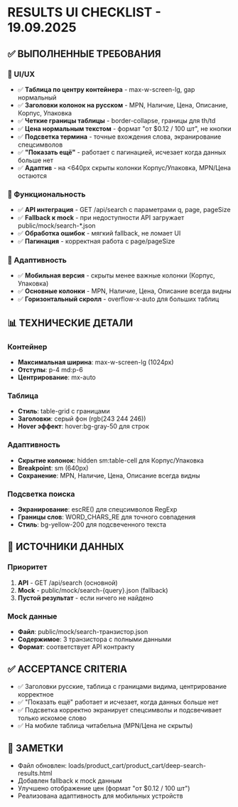 # RESULTS UI CHECKLIST - 19.09.2025

## ✅ ВЫПОЛНЕННЫЕ ТРЕБОВАНИЯ

### 🎨 UI/UX
- ✅ **Таблица по центру контейнера** - max-w-screen-lg, gap нормальный
- ✅ **Заголовки колонок на русском** - MPN, Наличие, Цена, Описание, Корпус, Упаковка
- ✅ **Четкие границы таблицы** - border-collapse, границы для th/td
- ✅ **Цена нормальным текстом** - формат "от $0.12 / 100 шт", не кнопки
- ✅ **Подсветка термина** - точные вхождения слова, экранирование спецсимволов
- ✅ **"Показать ещё"** - работает с пагинацией, исчезает когда данных больше нет
- ✅ **Адаптив** - на <640px скрыты колонки Корпус/Упаковка, MPN/Цена остаются

### 🔧 Функциональность
- ✅ **API интеграция** - GET /api/search с параметрами q, page, pageSize
- ✅ **Fallback к mock** - при недоступности API загружает public/mock/search-*.json
- ✅ **Обработка ошибок** - мягкий fallback, не ломает UI
- ✅ **Пагинация** - корректная работа с page/pageSize

### 📱 Адаптивность
- ✅ **Мобильная версия** - скрыты менее важные колонки (Корпус, Упаковка)
- ✅ **Основные колонки** - MPN, Наличие, Цена, Описание всегда видны
- ✅ **Горизонтальный скролл** - overflow-x-auto для больших таблиц

## 📊 ТЕХНИЧЕСКИЕ ДЕТАЛИ

### Контейнер
- **Максимальная ширина**: max-w-screen-lg (1024px)
- **Отступы**: p-4 md:p-6
- **Центрирование**: mx-auto

### Таблица
- **Стиль**: table-grid с границами
- **Заголовки**: серый фон (rgb(243 244 246))
- **Hover эффект**: hover:bg-gray-50 для строк

### Адаптивность
- **Скрытие колонок**: hidden sm:table-cell для Корпус/Упаковка
- **Breakpoint**: sm (640px)
- **Сохранение**: MPN, Наличие, Цена, Описание всегда видны

### Подсветка поиска
- **Экранирование**: escRE() для спецсимволов RegExp
- **Границы слов**: WORD_CHARS_RE для точного совпадения
- **Стиль**: bg-yellow-200 для подсвеченного текста

## 🎯 ИСТОЧНИКИ ДАННЫХ

### Приоритет
1. **API** - GET /api/search (основной)
2. **Mock** - public/mock/search-{query}.json (fallback)
3. **Пустой результат** - если ничего не найдено

### Mock данные
- **Файл**: public/mock/search-транзистор.json
- **Содержимое**: 3 транзистора с полными данными
- **Формат**: соответствует API контракту

## ✅ ACCEPTANCE CRITERIA

- ✅ Заголовки русские, таблица с границами видима, центрирование корректное
- ✅ "Показать ещё" работает и исчезает, когда данных больше нет
- ✅ Подсветка корректно экранирует спецсимволы и подсвечивает только искомое слово
- ✅ На мобиле таблица читабельна (MPN/Цена не скрыты)

## 📝 ЗАМЕТКИ

- Файл обновлен: loads/product_cart/product_cart/deep-search-results.html
- Добавлен fallback к mock данным
- Улучшено отображение цен (формат "от $0.12 / 100 шт")
- Реализована адаптивность для мобильных устройств
